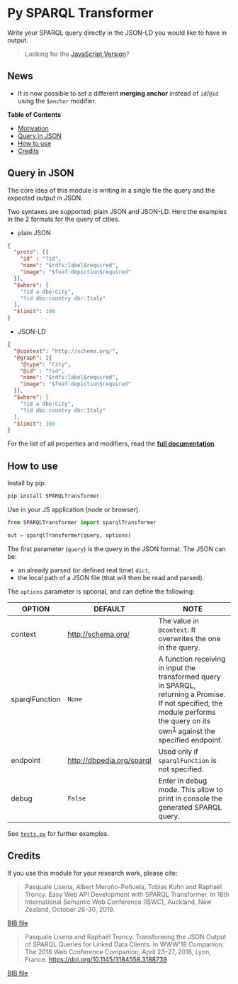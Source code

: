 Py SPARQL Transformer
=====================

Write your SPARQL query directly in the JSON-LD you would like to have in output.

> Looking for the [JavaScript Version](https://github.com/D2KLab/sparql-transformer)?


## News

- It is now possible to set a different **merging anchor** instead of `id`/`@id` using the `$anchor` modifier.

**Table of Contents**

- [Motivation](https://github.com/D2KLab/sparql-transformer/blob/master/motivation.md)
- [Query in JSON](https://github.com/D2KLab/sparql-transformer#query-in-json)
- [How to use](#how-to-use)
- [Credits](#credits)

## Query in JSON

The core idea of this module is writing in a single file the query and the expected output in JSON.

Two syntaxes are supported: plain JSON and JSON-LD.
Here the examples in the 2 formats for the query of cities.

- plain JSON

```json
{
  "proto": [{
    "id" : "?id",
    "name": "$rdfs:label$required",
    "image": "$foaf:depiction$required"
  }],
  "$where": [
    "?id a dbo:City",
    "?id dbo:country dbr:Italy"
  ],
  "$limit": 100
}
```

- JSON-LD

```json
{
  "@context": "http://schema.org/",
  "@graph": [{
    "@type": "City",
    "@id" : "?id",
    "name": "$rdfs:label$required",
    "image": "$foaf:depiction$required"
  }],
  "$where": [
    "?id a dbo:City",
    "?id dbo:country dbr:Italy"
  ],
  "$limit": 100
}
```


For the list of all properties and modifiers, read the **[full documentation](https://github.com/D2KLab/sparql-transformer#query-in-json)**.

## How to use

Install by pip.

```bash
pip install SPARQLTransformer
```
Use in your JS application (node or browser).

```python
from SPARQLTransformer import sparqlTransformer

out = sparqlTransformer(query, options)
```

The first parameter (`query`) is the query in the JSON format. The JSON can be:
- an already parsed (or defined real time) `dict`,
- the local path of a JSON file (that will then be read and parsed).

The `options` parameter is optional, and can define the following:

| OPTION | DEFAULT | NOTE |
| --- | --- | --- |
|context | <http://schema.org/> | The value in `@context`. It overwrites the one in the query.|
| sparqlFunction | `None` | A function receiving in input the transformed query in SPARQL, returning a Promise. If not specified, the module performs the query on its own<sup id="a1">[1](#f1)</sup> against the specified endpoint.  |
| endpoint | <http://dbpedia.org/sparql> | Used only if `sparqlFunction` is not specified. |
| debug | `False` | Enter in debug mode. This allow to print in console the generated SPARQL query. |


See [`tests.py`](./test.py) for further examples.


## Credits

If you use this module for your research work, please cite:

> Pasquale Lisena, Albert Meroño-Peñuela, Tobias Kuhn and Raphaël Troncy. Easy Web API Development with SPARQL Transformer. In 18th International Semantic Web Conference (ISWC), Auckland, New Zealand, October 26-30, 2019.

[BIB file](https://github.com/D2KLab/sparql-transformer/blob/master/bib/lisena2019easyweb.bib)


> Pasquale Lisena and Raphaël Troncy. Transforming the JSON Output of SPARQL Queries for Linked Data Clients. In WWW'18 Companion: The 2018 Web Conference Companion, April 23–27, 2018, Lyon, France.
<https://doi.org/10.1145/3184558.3188739>

[BIB file](https://github.com/D2KLab/sparql-transformer/blob/master/bib/lisena2018sparqltransformer.bib)


<!--
python setup.py sdist bdist_wheel
twine upload --repository SPARQLTransformer-TEST dist/*
twine upload --repository SPARQLTransformer dist/*
-->
